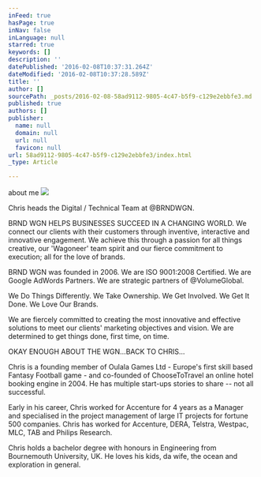 ```yaml
---
inFeed: true
hasPage: true
inNav: false
inLanguage: null
starred: true
keywords: []
description: ''
datePublished: '2016-02-08T10:37:31.264Z'
dateModified: '2016-02-08T10:37:28.589Z'
title: ''
author: []
sourcePath: _posts/2016-02-08-58ad9112-9805-4c47-b5f9-c129e2ebbfe3.md
published: true
authors: []
publisher:
  name: null
  domain: null
  url: null
  favicon: null
url: 58ad9112-9805-4c47-b5f9-c129e2ebbfe3/index.html
_type: Article

---
```

about me
![](https://the-grid-user-content.s3-us-west-2.amazonaws.com/d9a821dc-7c3f-4897-a550-b8398b4b5fc1.jpg)

Chris heads the Digital / Technical Team at @BRNDWGN. 

BRND WGN HELPS BUSINESSES SUCCEED IN A CHANGING WORLD.
We connect our clients with their customers through inventive, interactive and innovative engagement. We achieve this through a passion for all things creative, our 'Wagoneer' team spirit and our fierce commitment to execution; all for the love of brands. 

BRND WGN was founded in 2006\.  We are ISO 9001:2008 Certified.
We are Google AdWords Partners.
We are strategic partners of @VolumeGlobal. 

We Do Things Differently. We Take Ownership. We Get Involved. We Get It Done. We Love Our Brands. 

We are fiercely committed to creating the most innovative and effective solutions to meet our clients' marketing objectives and vision. We are determined to get things done, first time, on time. 

OKAY ENOUGH ABOUT THE WGN...BACK TO CHRIS...

Chris is a founding member of Oulala Games Ltd - Europe's first skill based Fantasy Football game - and co-founded of ChooseToTravel an online hotel booking engine in 2004\. He has multiple start-ups stories to share -- not all successful. 

Early in his career, Chris worked for Accenture for 4 years as a Manager and specialised in the project management of large IT projects for fortune 500 companies. Chris has worked for Accenture, DERA, Telstra, Westpac, MLC, TAB and Philips Research. 

Chris holds a bachelor degree with honours in Engineering from Bournemouth University, UK. 
He loves his kids, da wife, the ocean and exploration in general.